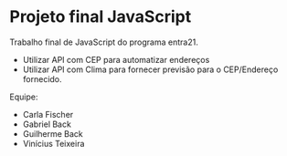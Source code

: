 # Projeto final JavaScript
Trabalho final de JavaScript do programa entra21.

- Utilizar API com CEP para automatizar endereços
- Utilizar API com Clima para fornecer previsão para o CEP/Endereço fornecido.

Equipe: 
- Carla Fischer
- Gabriel Back
- Guilherme Back
- Vinícius Teixeira